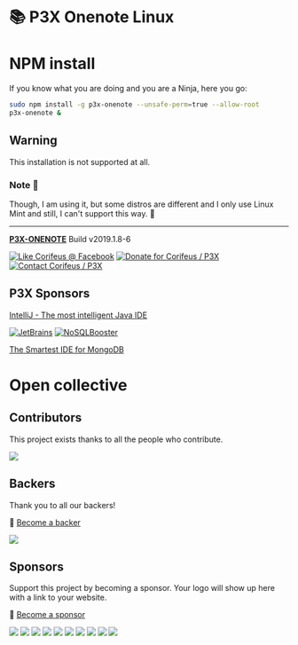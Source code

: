 [//]: #@corifeus-header

# 📚 P3X Onenote Linux

                        
[//]: #@corifeus-header:end

# NPM install

If you know what you are doing and you are a Ninja, here you go:

```bash
sudo npm install -g p3x-onenote --unsafe-perm=true --allow-root
p3x-onenote &
```

## Warning

This installation is not supported at all.  

###  Note 🤔

Though, I am using it, but some distros are different and I only use Linux Mint and still, I can't support this way. 🤗 


[//]: #@corifeus-footer

---

[**P3X-ONENOTE**](https://pages.corifeus.com/onenote) Build v2019.1.8-6 

[![Like Corifeus @ Facebook](https://img.shields.io/badge/LIKE-Corifeus-3b5998.svg)](https://www.facebook.com/corifeus.software) [![Donate for Corifeus / P3X](https://img.shields.io/badge/Donate-Corifeus-003087.svg)](https://www.paypal.com/cgi-bin/webscr?cmd=_s-xclick&hosted_button_id=QZVM4V6HVZJW6)  [![Contact Corifeus / P3X](https://img.shields.io/badge/Contact-P3X-ff9900.svg)](https://www.patrikx3.com/en/front/contact) 


## P3X Sponsors

[IntelliJ - The most intelligent Java IDE](https://www.jetbrains.com)
  
[![JetBrains](https://cdn.corifeus.com/assets/svg/jetbrains-logo.svg)](https://www.jetbrains.com/) [![NoSQLBooster](https://cdn.corifeus.com/assets/png/nosqlbooster-70x70.png)](https://www.nosqlbooster.com/)

[The Smartest IDE for MongoDB](https://www.nosqlbooster.com)
  
  


# Open collective

## Contributors

This project exists thanks to all the people who contribute.  
   
<a href="https://github.com/patrikx3/onenote/graphs/contributors"><img src="https://opencollective.com/p3x-onenote/contributors.svg?width=890&button=false" /></a>


## Backers

Thank you to all our backers!   
  
🙏 [Become a backer](https://opencollective.com/p3x-onenote#backer)
  
<a href="https://opencollective.com/p3x-onenote#backers" target="_blank"><img src="https://opencollective.com/p3x-onenote/backers.svg?width=890"></a>


## Sponsors

Support this project by becoming a sponsor. Your logo will show up here with a link to your website. 
  
🙏 [Become a sponsor](https://opencollective.com/p3x-onenote#sponsor)  
  
<a href="https://opencollective.com/p3x-onenote/sponsor/0/website" target="_blank"><img src="https://opencollective.com/p3x-onenote/sponsor/0/avatar.svg"></a>
<a href="https://opencollective.com/p3x-onenote/sponsor/1/website" target="_blank"><img src="https://opencollective.com/p3x-onenote/sponsor/1/avatar.svg"></a>
<a href="https://opencollective.com/p3x-onenote/sponsor/2/website" target="_blank"><img src="https://opencollective.com/p3x-onenote/sponsor/2/avatar.svg"></a>
<a href="https://opencollective.com/p3x-onenote/sponsor/3/website" target="_blank"><img src="https://opencollective.com/p3x-onenote/sponsor/3/avatar.svg"></a>
<a href="https://opencollective.com/p3x-onenote/sponsor/4/website" target="_blank"><img src="https://opencollective.com/p3x-onenote/sponsor/4/avatar.svg"></a>
<a href="https://opencollective.com/p3x-onenote/sponsor/5/website" target="_blank"><img src="https://opencollective.com/p3x-onenote/sponsor/5/avatar.svg"></a>
<a href="https://opencollective.com/p3x-onenote/sponsor/6/website" target="_blank"><img src="https://opencollective.com/p3x-onenote/sponsor/6/avatar.svg"></a>
<a href="https://opencollective.com/p3x-onenote/sponsor/7/website" target="_blank"><img src="https://opencollective.com/p3x-onenote/sponsor/7/avatar.svg"></a>
<a href="https://opencollective.com/p3x-onenote/sponsor/8/website" target="_blank"><img src="https://opencollective.com/p3x-onenote/sponsor/8/avatar.svg"></a>
<a href="https://opencollective.com/p3x-onenote/sponsor/9/website" target="_blank"><img src="https://opencollective.com/p3x-onenote/sponsor/9/avatar.svg"></a>
        
 

[//]: #@corifeus-footer:end